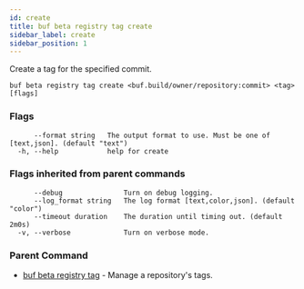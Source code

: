 ```yaml
---
id: create
title: buf beta registry tag create
sidebar_label: create
sidebar_position: 1
---
```

Create a tag for the specified commit.

```
buf beta registry tag create <buf.build/owner/repository:commit> <tag> [flags]
```

### Flags

```
      --format string   The output format to use. Must be one of [text,json]. (default "text")
  -h, --help            help for create
```

### Flags inherited from parent commands

```
      --debug               Turn on debug logging.
      --log_format string   The log format [text,color,json]. (default "color")
      --timeout duration    The duration until timing out. (default 2m0s)
  -v, --verbose             Turn on verbose mode.
```

### Parent Command

* [buf beta registry tag](index)	 - Manage a repository's tags.
